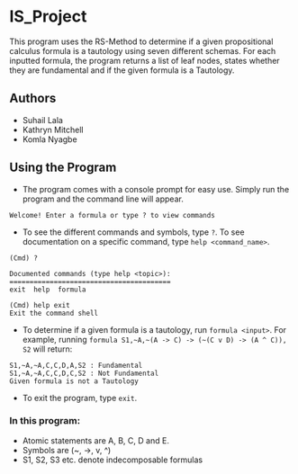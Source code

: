 # IS_Project
This program uses the RS-Method to determine if a given propositional calculus formula is a tautology using seven different schemas. For each inputted formula, the program returns a list of leaf nodes, states whether they are fundamental and if the given formula is a Tautology.

## Authors
- Suhail Lala
- Kathryn Mitchell
- Komla Nyagbe

## Using the Program
- The program comes with a console prompt for easy use. Simply run the program and the command line will appear. 
```
Welcome! Enter a formula or type ? to view commands
```
- To see the different commands and symbols, type `?`. To see documentation on a specific command, type `help <command_name>`.
```
(Cmd) ?

Documented commands (type help <topic>):
========================================
exit  help  formula
```
```
(Cmd) help exit
Exit the command shell
```
- To determine if a given formula is a tautology, run `formula <input>`. For example, running `formula S1,~A,~(A -> C) -> (~(C v D) -> (A ^ C)), S2` will return:
```
S1,~A,~A,C,C,D,A,S2 : Fundamental
S1,~A,~A,C,C,D,C,S2 : Not Fundamental
Given formula is not a Tautology
```
- To exit the program, type `exit`.

### In this program:
- Atomic statements are A, B, C, D and E.
- Symbols are (~, ->, v, ^)
- S1, S2, S3 etc. denote indecomposable formulas

